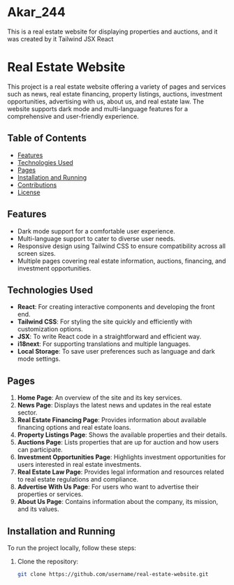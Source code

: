 # Akar_244
This is a real estate website for displaying properties and auctions, and it was created by it Tailwind JSX React 
# Real Estate Website

This project is a real estate website offering a variety of pages and services such as news, real estate financing, property listings, auctions, investment opportunities, advertising with us, about us, and real estate law. The website supports dark mode and multi-language features for a comprehensive and user-friendly experience.

## Table of Contents

- [Features](#features)
- [Technologies Used](#technologies-used)
- [Pages](#pages)
- [Installation and Running](#installation-and-running)
- [Contributions](#contributions)
- [License](#license)

## Features

- Dark mode support for a comfortable user experience.
- Multi-language support to cater to diverse user needs.
- Responsive design using Tailwind CSS to ensure compatibility across all screen sizes.
- Multiple pages covering real estate information, auctions, financing, and investment opportunities.

## Technologies Used

- **React**: For creating interactive components and developing the front end.
- **Tailwind CSS**: For styling the site quickly and efficiently with customization options.
- **JSX**: To write React code in a straightforward and efficient way.
- **i18next**: For supporting translations and multiple languages.
- **Local Storage**: To save user preferences such as language and dark mode settings.

## Pages

1. **Home Page**: An overview of the site and its key services.
2. **News Page**: Displays the latest news and updates in the real estate sector.
3. **Real Estate Financing Page**: Provides information about available financing options and real estate loans.
4. **Property Listings Page**: Shows the available properties and their details.
5. **Auctions Page**: Lists properties that are up for auction and how users can participate.
6. **Investment Opportunities Page**: Highlights investment opportunities for users interested in real estate investments.
7. **Real Estate Law Page**: Provides legal information and resources related to real estate regulations and compliance.
8. **Advertise With Us Page**: For users who want to advertise their properties or services.
9. **About Us Page**: Contains information about the company, its mission, and its values.

## Installation and Running

To run the project locally, follow these steps:

1. Clone the repository:
   ```bash
   git clone https://github.com/username/real-estate-website.git
